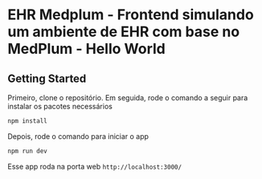 # EHR Medplum - Frontend simulando um ambiente de EHR com base no MedPlum - Hello World


## Getting Started

Primeiro, clone o repositório. Em seguida, rode o comando a seguir para instalar os pacotes necessários

```javascript
npm install
```

Depois, rode o comando para iniciar o app

```javascript
npm run dev
```

Esse app roda na porta web `http://localhost:3000/`
